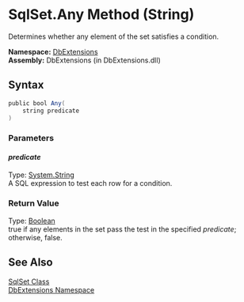 SqlSet.Any Method (String)
==========================
Determines whether any element of the set satisfies a condition.

**Namespace:** [DbExtensions][1]  
**Assembly:** DbExtensions (in DbExtensions.dll)

Syntax
------

```csharp
public bool Any(
	string predicate
)
```

### Parameters

#### *predicate*
Type: [System.String][2]  
A SQL expression to test each row for a condition.

### Return Value
Type: [Boolean][3]  
true if any elements in the set pass the test in the specified *predicate*; otherwise, false.

See Also
--------
[SqlSet Class][4]  
[DbExtensions Namespace][1]  

[1]: ../README.md
[2]: http://msdn.microsoft.com/en-us/library/s1wwdcbf
[3]: http://msdn.microsoft.com/en-us/library/a28wyd50
[4]: README.md